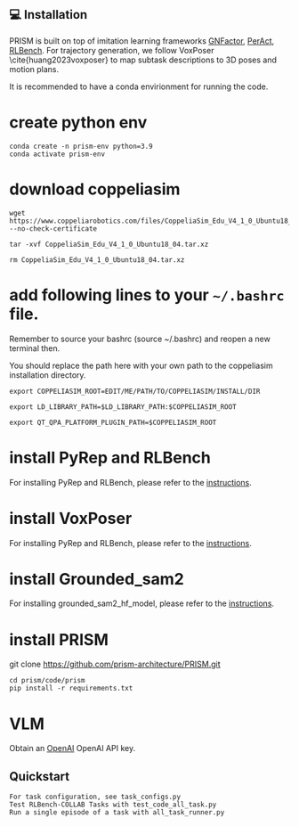 
## 💻 Installation

PRISM is built on top of imitation learning frameworks [GNFactor](https://github.com/YanjieZe/GNFactor/tree/main), [PerAct](https://github.com/peract/peract), [RLBench](https://github.com/stepjam/RLBench). For trajectory generation, we follow VoxPoser \cite{huang2023voxposer} to map subtask descriptions to 3D poses and motion plans.

It is recommended to have a conda envirionment for running the code.

# create python env

```
conda create -n prism-env python=3.9
conda activate prism-env
```

# download coppeliasim 
```
wget https://www.coppeliarobotics.com/files/CoppeliaSim_Edu_V4_1_0_Ubuntu18_04.tar.xz --no-check-certificate

tar -xvf CoppeliaSim_Edu_V4_1_0_Ubuntu18_04.tar.xz

rm CoppeliaSim_Edu_V4_1_0_Ubuntu18_04.tar.xz
```

# add following lines to your `~/.bashrc` file. 
Remember to source your bashrc (source ~/.bashrc) and reopen a new terminal then.

You should replace the path here with your own path to the coppeliasim installation directory.
```
export COPPELIASIM_ROOT=EDIT/ME/PATH/TO/COPPELIASIM/INSTALL/DIR

export LD_LIBRARY_PATH=$LD_LIBRARY_PATH:$COPPELIASIM_ROOT

export QT_QPA_PLATFORM_PLUGIN_PATH=$COPPELIASIM_ROOT
```

# install PyRep and RLBench
For installing PyRep and RLBench, please refer to the [instructions](https://github.com/stepjam/RLBench#install).

# install VoxPoser
For installing PyRep and RLBench, please refer to the [instructions](https://github.com/huangwl18/VoxPoser).

# install Grounded_sam2
For installing grounded_sam2_hf_model, please refer to the [instructions](https://github.com/IDEA-Research/Grounded-SAM-2).

# install PRISM

git clone https://github.com/prism-architecture/PRISM.git

```
cd prism/code/prism
pip install -r requirements.txt
```

# VLM
Obtain an [OpenAI](https://openai.com/index/openai-api/) OpenAI API key.


## Quickstart

```
For task configuration, see task_configs.py
Test RLBench-COLLAB Tasks with test_code_all_task.py
Run a single episode of a task with all_task_runner.py
```

